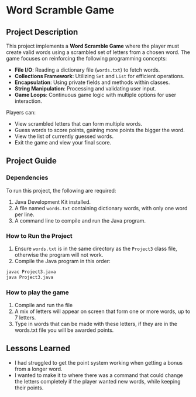 # Word Scramble Game

## Project Description
This project implements a **Word Scramble Game** where the player must create valid words using a scrambled set of letters from a chosen word. The game focuses on reinforcing the following programming concepts:
- **File I/O**: Reading a dictionary file (`words.txt`) to fetch words.
- **Collections Framework**: Utilizing `Set` and `List` for efficient operations.
- **Encapsulation**: Using private fields and methods within classes.
- **String Manipulation**: Processing and validating user input.
- **Game Loops**: Continuous game logic with multiple options for user interaction.

Players can:
- View scrambled letters that can form multiple words.
- Guess words to score points, gaining more points the bigger the word.
- View the list of currently guessed words.
- Exit the game and view your final score.
## Project Guide

### Dependencies
To run this project, the following are required:
1. Java Development Kit installed.
2. A file named `words.txt` containing dictionary words, with only one word per line.
3. A command line to compile and run the Java program.

### How to Run the Project
1. Ensure `words.txt` is in the same directory as the `Project3` class file, otherwise the program will not work.
2. Compile the Java program in this order:
```bash
javac Project3.java
java Project3.java
```

### How to play the game
1. Compile and run the file
2. A mix of letters will appear on screen that form one or more words, up to 7 letters.
3. Type in words that can be made with these letters, if they are in the words.txt file you will be awarded points.

## Lessons Learned

- I had struggled to get the point system working when getting a bonus from a longer word. 
- I wanted to make it to where there was a command that could change the letters completely 
  if the player wanted new words, while keeping their points. 
